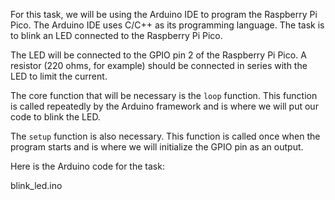 For this task, we will be using the Arduino IDE to program the Raspberry Pi Pico. The Arduino IDE uses C/C++ as its programming language. The task is to blink an LED connected to the Raspberry Pi Pico. 

The LED will be connected to the GPIO pin 2 of the Raspberry Pi Pico. A resistor (220 ohms, for example) should be connected in series with the LED to limit the current.

The core function that will be necessary is the `loop` function. This function is called repeatedly by the Arduino framework and is where we will put our code to blink the LED.

The `setup` function is also necessary. This function is called once when the program starts and is where we will initialize the GPIO pin as an output.

Here is the Arduino code for the task:

blink_led.ino
